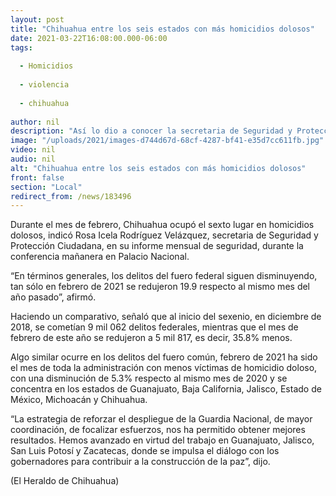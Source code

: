 ```yaml
---
layout: post
title: "Chihuahua entre los seis estados con más homicidios dolosos"
date: 2021-03-22T16:08:00.000-06:00
tags:
  
  - Homicidios
  
  - violencia
  
  - chihuahua
  
author: nil
description: "Así lo dio a conocer la secretaria de Seguridad y Protección Ciudadana durante la conferencia mañanera ofrecida hoy"
image: "/uploads/2021/images-d744d67d-68cf-4287-bf41-e35d7cc611fb.jpg"
video: nil
audio: nil
alt: "Chihuahua entre los seis estados con más homicidios dolosos"
front: false
section: "Local"
redirect_from: /news/183496
---
```


Durante el mes de febrero, Chihuahua ocupó el sexto lugar en homicidios dolosos, indicó Rosa Icela Rodríguez Velázquez, secretaria de Seguridad y Protección Ciudadana, en su informe mensual de seguridad, durante la conferencia mañanera en Palacio Nacional.

“En términos generales, los delitos del fuero federal siguen disminuyendo, tan sólo en febrero de 2021 se redujeron 19.9 respecto al mismo mes del año pasado”, afirmó.

Haciendo un comparativo, señaló que al inicio del sexenio, en diciembre de 2018, se cometían 9 mil 062 delitos federales, mientras que el mes de febrero de este año se redujeron a 5 mil 817, es decir, 35.8% menos.

Algo similar ocurre en los delitos del fuero común, febrero de 2021 ha sido el mes de toda la administración con menos víctimas de homicidio doloso, con una disminución de 5.3% respecto al mismo mes de 2020 y se concentra en los estados de Guanajuato, Baja California, Jalisco, Estado de México, Michoacán y Chihuahua.

“La estrategia de reforzar el despliegue de la Guardia Nacional, de mayor coordinación, de focalizar esfuerzos, nos ha permitido obtener mejores resultados. Hemos avanzado en virtud del trabajo en Guanajuato, Jalisco, San Luis Potosí y Zacatecas, donde se impulsa el diálogo con los gobernadores para contribuir a la construcción de la paz”, dijo.

(El Heraldo de Chihuahua)